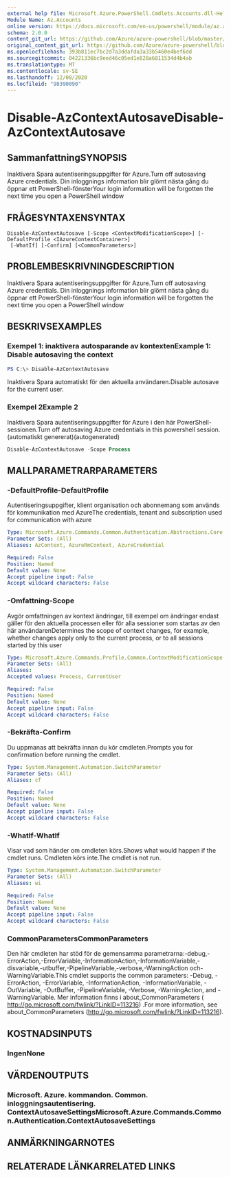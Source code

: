 ```yaml
---
external help file: Microsoft.Azure.PowerShell.Cmdlets.Accounts.dll-Help.xml
Module Name: Az.Accounts
online version: https://docs.microsoft.com/en-us/powershell/module/az.accounts/disable-azcontextautosave
schema: 2.0.0
content_git_url: https://github.com/Azure/azure-powershell/blob/master/src/Accounts/Accounts/help/Disable-AzContextAutosave.md
original_content_git_url: https://github.com/Azure/azure-powershell/blob/master/src/Accounts/Accounts/help/Disable-AzContextAutosave.md
ms.openlocfilehash: 393b811ec7bc2d7a3ddafda3a33b5460e4bef6dd
ms.sourcegitcommit: 04221336bc9eed46c05ed1e828a6811534d4b4ab
ms.translationtype: MT
ms.contentlocale: sv-SE
ms.lasthandoff: 12/08/2020
ms.locfileid: "98390090"
---
```

# <span data-ttu-id="66087-101">Disable-AzContextAutosave</span><span class="sxs-lookup"><span data-stu-id="66087-101">Disable-AzContextAutosave</span></span>

## <span data-ttu-id="66087-102">Sammanfattning</span><span class="sxs-lookup"><span data-stu-id="66087-102">SYNOPSIS</span></span>
<span data-ttu-id="66087-103">Inaktivera Spara autentiseringsuppgifter för Azure.</span><span class="sxs-lookup"><span data-stu-id="66087-103">Turn off autosaving Azure credentials.</span></span>  <span data-ttu-id="66087-104">Din inloggnings information blir glömt nästa gång du öppnar ett PowerShell-fönster</span><span class="sxs-lookup"><span data-stu-id="66087-104">Your login information will be forgotten the next time you open a PowerShell window</span></span>

## <span data-ttu-id="66087-105">FRÅGESYNTAXEN</span><span class="sxs-lookup"><span data-stu-id="66087-105">SYNTAX</span></span>

```
Disable-AzContextAutosave [-Scope <ContextModificationScope>] [-DefaultProfile <IAzureContextContainer>]
 [-WhatIf] [-Confirm] [<CommonParameters>]
```

## <span data-ttu-id="66087-106">PROBLEMBESKRIVNING</span><span class="sxs-lookup"><span data-stu-id="66087-106">DESCRIPTION</span></span>
<span data-ttu-id="66087-107">Inaktivera Spara autentiseringsuppgifter för Azure.</span><span class="sxs-lookup"><span data-stu-id="66087-107">Turn off autosaving Azure credentials.</span></span>  <span data-ttu-id="66087-108">Din inloggnings information blir glömt nästa gång du öppnar ett PowerShell-fönster</span><span class="sxs-lookup"><span data-stu-id="66087-108">Your login information will be forgotten the next time you open a PowerShell window</span></span>

## <span data-ttu-id="66087-109">BESKRIVS</span><span class="sxs-lookup"><span data-stu-id="66087-109">EXAMPLES</span></span>

### <span data-ttu-id="66087-110">Exempel 1: inaktivera autosparande av kontexten</span><span class="sxs-lookup"><span data-stu-id="66087-110">Example 1: Disable autosaving the context</span></span>
```powershell
PS C:\> Disable-AzContextAutosave
```

<span data-ttu-id="66087-111">Inaktivera Spara automatiskt för den aktuella användaren.</span><span class="sxs-lookup"><span data-stu-id="66087-111">Disable autosave for the current user.</span></span>

### <span data-ttu-id="66087-112">Exempel 2</span><span class="sxs-lookup"><span data-stu-id="66087-112">Example 2</span></span>

<span data-ttu-id="66087-113">Inaktivera Spara autentiseringsuppgifter för Azure i den här PowerShell-sessionen.</span><span class="sxs-lookup"><span data-stu-id="66087-113">Turn off autosaving Azure credentials in this powershell session.</span></span> <span data-ttu-id="66087-114">(automatiskt genererat)</span><span class="sxs-lookup"><span data-stu-id="66087-114">(autogenerated)</span></span>

```powershell <!-- Aladdin Generated Example --> 
Disable-AzContextAutosave -Scope Process
```

## <span data-ttu-id="66087-115">MALLPARAMETRAR</span><span class="sxs-lookup"><span data-stu-id="66087-115">PARAMETERS</span></span>

### <span data-ttu-id="66087-116">-DefaultProfile</span><span class="sxs-lookup"><span data-stu-id="66087-116">-DefaultProfile</span></span>
<span data-ttu-id="66087-117">Autentiseringsuppgifter, klient organisation och abonnemang som används för kommunikation med Azure</span><span class="sxs-lookup"><span data-stu-id="66087-117">The credentials, tenant and subscription used for communication with azure</span></span>

```yaml
Type: Microsoft.Azure.Commands.Common.Authentication.Abstractions.Core.IAzureContextContainer
Parameter Sets: (All)
Aliases: AzContext, AzureRmContext, AzureCredential

Required: False
Position: Named
Default value: None
Accept pipeline input: False
Accept wildcard characters: False
```

### <span data-ttu-id="66087-118">-Omfattning</span><span class="sxs-lookup"><span data-stu-id="66087-118">-Scope</span></span>
<span data-ttu-id="66087-119">Avgör omfattningen av kontext ändringar, till exempel om ändringar endast gäller för den aktuella processen eller för alla sessioner som startas av den här användaren</span><span class="sxs-lookup"><span data-stu-id="66087-119">Determines the scope of context changes, for example, whether changes apply only to the current process, or to all sessions started by this user</span></span>

```yaml
Type: Microsoft.Azure.Commands.Profile.Common.ContextModificationScope
Parameter Sets: (All)
Aliases:
Accepted values: Process, CurrentUser

Required: False
Position: Named
Default value: None
Accept pipeline input: False
Accept wildcard characters: False
```

### <span data-ttu-id="66087-120">-Bekräfta</span><span class="sxs-lookup"><span data-stu-id="66087-120">-Confirm</span></span>
<span data-ttu-id="66087-121">Du uppmanas att bekräfta innan du kör cmdleten.</span><span class="sxs-lookup"><span data-stu-id="66087-121">Prompts you for confirmation before running the cmdlet.</span></span>

```yaml
Type: System.Management.Automation.SwitchParameter
Parameter Sets: (All)
Aliases: cf

Required: False
Position: Named
Default value: None
Accept pipeline input: False
Accept wildcard characters: False
```

### <span data-ttu-id="66087-122">-WhatIf</span><span class="sxs-lookup"><span data-stu-id="66087-122">-WhatIf</span></span>
<span data-ttu-id="66087-123">Visar vad som händer om cmdleten körs.</span><span class="sxs-lookup"><span data-stu-id="66087-123">Shows what would happen if the cmdlet runs.</span></span>
<span data-ttu-id="66087-124">Cmdleten körs inte.</span><span class="sxs-lookup"><span data-stu-id="66087-124">The cmdlet is not run.</span></span>

```yaml
Type: System.Management.Automation.SwitchParameter
Parameter Sets: (All)
Aliases: wi

Required: False
Position: Named
Default value: None
Accept pipeline input: False
Accept wildcard characters: False
```

### <span data-ttu-id="66087-125">CommonParameters</span><span class="sxs-lookup"><span data-stu-id="66087-125">CommonParameters</span></span>
<span data-ttu-id="66087-126">Den här cmdleten har stöd för de gemensamma parametrarna:-debug,-ErrorAction,-ErrorVariable,-InformationAction,-InformationVariable,-disvariable,-utbuffer,-PipelineVariable,-verbose,-WarningAction och-WarningVariable.</span><span class="sxs-lookup"><span data-stu-id="66087-126">This cmdlet supports the common parameters: -Debug, -ErrorAction, -ErrorVariable, -InformationAction, -InformationVariable, -OutVariable, -OutBuffer, -PipelineVariable, -Verbose, -WarningAction, and -WarningVariable.</span></span> <span data-ttu-id="66087-127">Mer information finns i about_CommonParameters ( http://go.microsoft.com/fwlink/?LinkID=113216) .</span><span class="sxs-lookup"><span data-stu-id="66087-127">For more information, see about_CommonParameters (http://go.microsoft.com/fwlink/?LinkID=113216).</span></span>

## <span data-ttu-id="66087-128">KOSTNADS</span><span class="sxs-lookup"><span data-stu-id="66087-128">INPUTS</span></span>

### <span data-ttu-id="66087-129">Ingen</span><span class="sxs-lookup"><span data-stu-id="66087-129">None</span></span>

## <span data-ttu-id="66087-130">VÄRDEN</span><span class="sxs-lookup"><span data-stu-id="66087-130">OUTPUTS</span></span>

### <span data-ttu-id="66087-131">Microsoft. Azure. kommandon. Common. inloggningsautentisering. ContextAutosaveSettings</span><span class="sxs-lookup"><span data-stu-id="66087-131">Microsoft.Azure.Commands.Common.Authentication.ContextAutosaveSettings</span></span>

## <span data-ttu-id="66087-132">ANMÄRKNINGAR</span><span class="sxs-lookup"><span data-stu-id="66087-132">NOTES</span></span>

## <span data-ttu-id="66087-133">RELATERADE LÄNKAR</span><span class="sxs-lookup"><span data-stu-id="66087-133">RELATED LINKS</span></span>
